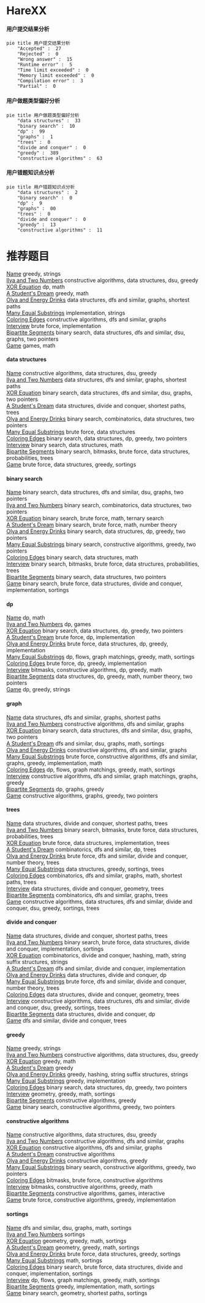 # HareXX
<!-- tabs:start -->
#### **用户提交结果分析**

```mermaid
pie title 用户提交结果分析
    "Accepted" :  27
    "Rejected" :  0
    "Wrong answer" :  15
    "Runtime error" :  5
    "Time limit exceeded" :  0
    "Memory limit exceeded" :  0
    "Compilation error" :  3
    "Partial" :  0
```
#### **用户做题类型偏好分析**

```mermaid
pie title 用户做题类型偏好分析
    "data structures" :  33
    "binary search" :  10
    "dp" :  99
    "graphs" :  1
    "trees" :  0
    "divide and conquer" :  0
    "greedy" :  389
    "constructive algorithms" :  63
```
#### **用户错题知识点分析**

```mermaid
pie title 用户错题知识点分析
    "data structures" :  2
    "binary search" :  0
    "dp" :  9
    "graphs" :  00
    "trees" :  0
    "divide and conquer" :  0
    "greedy" :  13
    "constructive algorithms" :  11
```
<!-- tabs:end -->
# 推荐题目
[Name](http://codeforces.com/problemset/problem/180/D)		greedy,
                        strings		  
[Ilya and Two Numbers](http://codeforces.com/problemset/problem/313/E)		constructive algorithms,
                        data structures,
                        dsu,
                        greedy		  
[XOR Equation](https://codeforces.com/contest/634/problem/B)		dp,
                        math		  
[A Student's Dream](http://codeforces.com/problemset/problem/62/A)		greedy,
                        math		  
[Olya and Energy Drinks](http://codeforces.com/problemset/problem/877/D)		data structures,
                        dfs and similar,
                        graphs,
                        shortest paths		  
[Many Equal Substrings](http://codeforces.com/problemset/problem/1029/A)		implementation,
                        strings		  
[Coloring Edges](http://codeforces.com/problemset/problem/1217/D)		constructive algorithms,
                        dfs and similar,
                        graphs		  
[Interview](http://codeforces.com/problemset/problem/631/A)		brute force,
                        implementation		  
[Bipartite Segments](http://codeforces.com/problemset/problem/901/C)		binary search,
                        data structures,
                        dfs and similar,
                        dsu,
                        graphs,
                        two pointers		  
[Game](http://codeforces.com/problemset/problem/630/R)		games,
                        math		  
<!-- tabs:start -->
#### **data structures**
[Name](http://codeforces.com/problemset/problem/313/E)		constructive algorithms,
                        data structures,
                        dsu,
                        greedy		  
[Ilya and Two Numbers](http://codeforces.com/problemset/problem/877/D)		data structures,
                        dfs and similar,
                        graphs,
                        shortest paths		  
[XOR Equation](http://codeforces.com/problemset/problem/901/C)		binary search,
                        data structures,
                        dfs and similar,
                        dsu,
                        graphs,
                        two pointers		  
[A Student's Dream](http://codeforces.com/problemset/problem/1140/G)		data structures,
                        divide and conquer,
                        shortest paths,
                        trees		  
[Olya and Energy Drinks](http://codeforces.com/problemset/problem/1167/E)		binary search,
                        combinatorics,
                        data structures,
                        two pointers		  
[Many Equal Substrings](http://codeforces.com/problemset/problem/200/A)		brute force,
                        data structures		  
[Coloring Edges](http://codeforces.com/problemset/problem/1492/C)		binary search,
                        data structures,
                        dp,
                        greedy,
                        two pointers		  
[Interview](http://codeforces.com/problemset/problem/1490/G)		binary search,
                        data structures,
                        math		  
[Bipartite Segments](http://codeforces.com/problemset/problem/1479/D)		binary search,
                        bitmasks,
                        brute force,
                        data structures,
                        probabilities,
                        trees		  
[Game](http://codeforces.com/problemset/problem/1497/A)		brute force,
                        data structures,
                        greedy,
                        sortings		  
#### **binary search**
[Name](http://codeforces.com/problemset/problem/901/C)		binary search,
                        data structures,
                        dfs and similar,
                        dsu,
                        graphs,
                        two pointers		  
[Ilya and Two Numbers](http://codeforces.com/problemset/problem/1167/E)		binary search,
                        combinatorics,
                        data structures,
                        two pointers		  
[XOR Equation](http://codeforces.com/problemset/problem/1288/A)		binary search,
                        brute force,
                        math,
                        ternary search		  
[A Student's Dream](http://codeforces.com/problemset/problem/1487/D)		binary search,
                        brute force,
                        math,
                        number theory		  
[Olya and Energy Drinks](http://codeforces.com/problemset/problem/1492/C)		binary search,
                        data structures,
                        dp,
                        greedy,
                        two pointers		  
[Many Equal Substrings](http://codeforces.com/problemset/problem/1463/D)		binary search,
                        constructive algorithms,
                        greedy,
                        two pointers		  
[Coloring Edges](http://codeforces.com/problemset/problem/1490/G)		binary search,
                        data structures,
                        math		  
[Interview](http://codeforces.com/problemset/problem/1479/D)		binary search,
                        bitmasks,
                        brute force,
                        data structures,
                        probabilities,
                        trees		  
[Bipartite Segments](http://codeforces.com/problemset/problem/1436/E)		binary search,
                        data structures,
                        two pointers		  
[Game](http://codeforces.com/problemset/problem/1461/D)		binary search,
                        brute force,
                        data structures,
                        divide and conquer,
                        implementation,
                        sortings		  
#### **dp**
[Name](https://codeforces.com/contest/634/problem/B)		dp,
                        math		  
[Ilya and Two Numbers](http://codeforces.com/problemset/problem/1382/B)		dp,
                        games		  
[XOR Equation](http://codeforces.com/problemset/problem/1492/C)		binary search,
                        data structures,
                        dp,
                        greedy,
                        two pointers		  
[A Student's Dream](https://codeforces.com/contest/1457/problem/C)		brute force,
                        dp,
                        implementation		  
[Olya and Energy Drinks](http://codeforces.com/problemset/problem/1491/C)		brute force,
                        data structures,
                        dp,
                        greedy,
                        implementation		  
[Many Equal Substrings](http://codeforces.com/problemset/problem/1437/C)		dp,
                        flows,
                        graph matchings,
                        greedy,
                        math,
                        sortings		  
[Coloring Edges](http://codeforces.com/problemset/problem/1499/B)		brute force,
                        dp,
                        greedy,
                        implementation		  
[Interview](http://codeforces.com/problemset/problem/1491/D)		bitmasks,
                        constructive algorithms,
                        dp,
                        greedy,
                        math		  
[Bipartite Segments](http://codeforces.com/problemset/problem/1497/E1)		data structures,
                        dp,
                        greedy,
                        math,
                        number theory,
                        two pointers		  
[Game](http://codeforces.com/problemset/problem/1466/C)		dp,
                        greedy,
                        strings		  
#### **graph**
[Name](http://codeforces.com/problemset/problem/877/D)		data structures,
                        dfs and similar,
                        graphs,
                        shortest paths		  
[Ilya and Two Numbers](http://codeforces.com/problemset/problem/1217/D)		constructive algorithms,
                        dfs and similar,
                        graphs		  
[XOR Equation](http://codeforces.com/problemset/problem/901/C)		binary search,
                        data structures,
                        dfs and similar,
                        dsu,
                        graphs,
                        two pointers		  
[A Student's Dream](http://codeforces.com/problemset/problem/1039/C)		dfs and similar,
                        dsu,
                        graphs,
                        math,
                        sortings		  
[Olya and Energy Drinks](http://codeforces.com/problemset/problem/901/D)		constructive algorithms,
                        dfs and similar,
                        graphs		  
[Many Equal Substrings](http://codeforces.com/problemset/problem/1487/C)		brute force,
                        constructive algorithms,
                        dfs and similar,
                        graphs,
                        greedy,
                        implementation,
                        math		  
[Coloring Edges](http://codeforces.com/problemset/problem/1437/C)		dp,
                        flows,
                        graph matchings,
                        greedy,
                        math,
                        sortings		  
[Interview](http://codeforces.com/problemset/problem/1470/D)		constructive algorithms,
                        dfs and similar,
                        graph matchings,
                        graphs,
                        greedy		  
[Bipartite Segments](http://codeforces.com/problemset/problem/1476/C)		dp,
                        graphs,
                        greedy		  
[Game](http://codeforces.com/problemset/problem/1304/D)		constructive algorithms,
                        graphs,
                        greedy,
                        two pointers		  
#### **trees**
[Name](http://codeforces.com/problemset/problem/1140/G)		data structures,
                        divide and conquer,
                        shortest paths,
                        trees		  
[Ilya and Two Numbers](http://codeforces.com/problemset/problem/1479/D)		binary search,
                        bitmasks,
                        brute force,
                        data structures,
                        probabilities,
                        trees		  
[XOR Equation](http://codeforces.com/problemset/problem/1511/C)		brute force,
                        data structures,
                        implementation,
                        trees		  
[A Student's Dream](http://codeforces.com/problemset/problem/1499/F)		combinatorics,
                        dfs and similar,
                        dp,
                        trees		  
[Olya and Energy Drinks](http://codeforces.com/problemset/problem/1491/E)		brute force,
                        dfs and similar,
                        divide and conquer,
                        number theory,
                        trees		  
[Many Equal Substrings](http://codeforces.com/problemset/problem/1466/D)		data structures,
                        greedy,
                        sortings,
                        trees		  
[Coloring Edges](http://codeforces.com/problemset/problem/1495/D)		combinatorics,
                        dfs and similar,
                        graphs,
                        math,
                        shortest paths,
                        trees		  
[Interview](http://codeforces.com/problemset/problem/1303/G)		data structures,
                        divide and conquer,
                        geometry,
                        trees		  
[Bipartite Segments](http://codeforces.com/problemset/problem/1454/E)		combinatorics,
                        dfs and similar,
                        graphs,
                        trees		  
[Game](http://codeforces.com/problemset/problem/1494/D)		constructive algorithms,
                        data structures,
                        dfs and similar,
                        divide and conquer,
                        dsu,
                        greedy,
                        sortings,
                        trees		  
#### **divide and conquer**
[Name](http://codeforces.com/problemset/problem/1140/G)		data structures,
                        divide and conquer,
                        shortest paths,
                        trees		  
[Ilya and Two Numbers](http://codeforces.com/problemset/problem/1461/D)		binary search,
                        brute force,
                        data structures,
                        divide and conquer,
                        implementation,
                        sortings		  
[XOR Equation](http://codeforces.com/problemset/problem/1466/G)		combinatorics,
                        divide and conquer,
                        hashing,
                        math,
                        string suffix structures,
                        strings		  
[A Student's Dream](http://codeforces.com/problemset/problem/1490/D)		dfs and similar,
                        divide and conquer,
                        implementation		  
[Olya and Energy Drinks](https://codeforces.com/contest/1483/problem/C)		data structures,
                        divide and conquer,
                        dp		  
[Many Equal Substrings](http://codeforces.com/problemset/problem/1491/E)		brute force,
                        dfs and similar,
                        divide and conquer,
                        number theory,
                        trees		  
[Coloring Edges](http://codeforces.com/problemset/problem/1303/G)		data structures,
                        divide and conquer,
                        geometry,
                        trees		  
[Interview](http://codeforces.com/problemset/problem/1494/D)		constructive algorithms,
                        data structures,
                        dfs and similar,
                        divide and conquer,
                        dsu,
                        greedy,
                        sortings,
                        trees		  
[Bipartite Segments](http://codeforces.com/problemset/problem/1482/E)		data structures,
                        divide and conquer,
                        dp		  
[Game](http://codeforces.com/problemset/problem/566/C)		dfs and similar,
                        divide and conquer,
                        trees		  
#### **greedy**
[Name](http://codeforces.com/problemset/problem/180/D)		greedy,
                        strings		  
[Ilya and Two Numbers](http://codeforces.com/problemset/problem/313/E)		constructive algorithms,
                        data structures,
                        dsu,
                        greedy		  
[XOR Equation](http://codeforces.com/problemset/problem/62/A)		greedy,
                        math		  
[A Student's Dream](http://codeforces.com/problemset/problem/1003/D)		greedy		  
[Olya and Energy Drinks](http://codeforces.com/problemset/problem/535/D)		greedy,
                        hashing,
                        string suffix structures,
                        strings		  
[Many Equal Substrings](http://codeforces.com/problemset/problem/902/A)		greedy,
                        implementation		  
[Coloring Edges](http://codeforces.com/problemset/problem/1492/C)		binary search,
                        data structures,
                        dp,
                        greedy,
                        two pointers		  
[Interview](https://codeforces.com/contest/1496/problem/C)		geometry,
                        greedy,
                        math,
                        sortings		  
[Bipartite Segments](http://codeforces.com/problemset/problem/1493/A)		constructive algorithms,
                        greedy		  
[Game](http://codeforces.com/problemset/problem/1463/D)		binary search,
                        constructive algorithms,
                        greedy,
                        two pointers		  
#### **constructive algorithms**
[Name](http://codeforces.com/problemset/problem/313/E)		constructive algorithms,
                        data structures,
                        dsu,
                        greedy		  
[Ilya and Two Numbers](http://codeforces.com/problemset/problem/1217/D)		constructive algorithms,
                        dfs and similar,
                        graphs		  
[XOR Equation](http://codeforces.com/problemset/problem/901/D)		constructive algorithms,
                        dfs and similar,
                        graphs		  
[A Student's Dream](http://codeforces.com/problemset/problem/1070/L)		constructive algorithms		  
[Olya and Energy Drinks](http://codeforces.com/problemset/problem/1493/A)		constructive algorithms,
                        greedy		  
[Many Equal Substrings](http://codeforces.com/problemset/problem/1463/D)		binary search,
                        constructive algorithms,
                        greedy,
                        two pointers		  
[Coloring Edges](https://codeforces.com/contest/1456/problem/B)		bitmasks,
                        brute force,
                        constructive algorithms		  
[Interview](http://codeforces.com/problemset/problem/1492/D)		bitmasks,
                        constructive algorithms,
                        greedy,
                        math		  
[Bipartite Segments](https://codeforces.com/contest/1504/problem/D)		constructive algorithms,
                        games,
                        interactive		  
[Game](https://codeforces.com/contest/1483/problem/A)		brute force,
                        constructive algorithms,
                        greedy,
                        implementation		  
#### **sortings**
[Name](http://codeforces.com/problemset/problem/1039/C)		dfs and similar,
                        dsu,
                        graphs,
                        math,
                        sortings		  
[Ilya and Two Numbers](http://codeforces.com/problemset/problem/53/D)		sortings		  
[XOR Equation](https://codeforces.com/contest/1496/problem/C)		geometry,
                        greedy,
                        math,
                        sortings		  
[A Student's Dream](http://codeforces.com/problemset/problem/1495/A)		geometry,
                        greedy,
                        math,
                        sortings		  
[Olya and Energy Drinks](http://codeforces.com/problemset/problem/1497/A)		brute force,
                        data structures,
                        greedy,
                        sortings		  
[Many Equal Substrings](http://codeforces.com/problemset/problem/1427/A)		math,
                        sortings		  
[Coloring Edges](http://codeforces.com/problemset/problem/1461/D)		binary search,
                        brute force,
                        data structures,
                        divide and conquer,
                        implementation,
                        sortings		  
[Interview](http://codeforces.com/problemset/problem/1437/C)		dp,
                        flows,
                        graph matchings,
                        greedy,
                        math,
                        sortings		  
[Bipartite Segments](http://codeforces.com/problemset/problem/1473/A)		greedy,
                        implementation,
                        math,
                        sortings		  
[Game](http://codeforces.com/problemset/problem/1486/B)		binary search,
                        geometry,
                        shortest paths,
                        sortings		  
<!-- tabs:end -->
